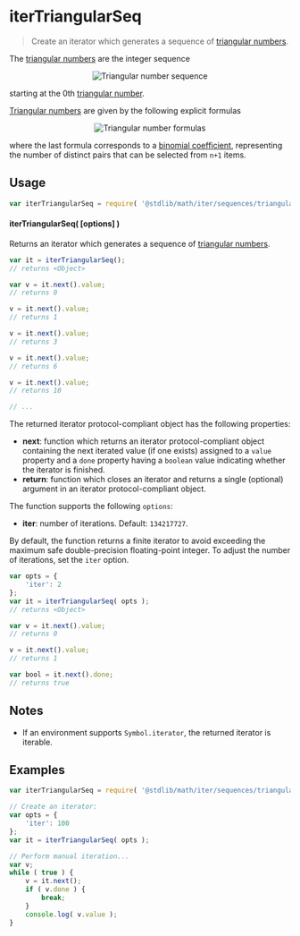 <!--

@license Apache-2.0

Copyright (c) 2020 The Stdlib Authors.

Licensed under the Apache License, Version 2.0 (the "License");
you may not use this file except in compliance with the License.
You may obtain a copy of the License at

   http://www.apache.org/licenses/LICENSE-2.0

Unless required by applicable law or agreed to in writing, software
distributed under the License is distributed on an "AS IS" BASIS,
WITHOUT WARRANTIES OR CONDITIONS OF ANY KIND, either express or implied.
See the License for the specific language governing permissions and
limitations under the License.

-->

# iterTriangularSeq

> Create an iterator which generates a sequence of [triangular numbers][oeis-a000217].

<!-- Section to include introductory text. Make sure to keep an empty line after the intro `section` element and another before the `/section` close. -->

<section class="intro">

The [triangular numbers][triangular-number] are the integer sequence

<!-- <equation class="equation" label="eq:triangular_numbers_sequence" align="center" raw="0, 1, 3, 6, 10, 15, 21, 28, 36, 45, 55, 66, \ldots" alt="Triangular number sequence"> -->

<div class="equation" align="center" data-raw-text="0, 1, 3, 6, 10, 15, 21, 28, 36, 45, 55, 66, \ldots" data-equation="eq:triangular_numbers_sequence">
    <img src="https://cdn.rawgit.com/stdlib-js/stdlib/7000a1b5cd08bb73f2dfe04976524042ab3b580d/lib/node_modules/@stdlib/math/iter/sequences/triangular/docs/img/equation_triangular_numbers_sequence.svg" alt="Triangular number sequence">
    <br>
</div>

<!-- </equation> -->

starting at the 0th [triangular number][triangular-number].

[Triangular numbers][triangular-number] are given by the following explicit formulas

<!-- <equation class="equation" label="eq:triangular_numbers" align="center" raw="T_n = \sum_{i=1}^{n} i = 1 + 2 + 3 + \ldots + n = \frac{n(n+1)}{2} = \binom{n+1}{2}" alt="Triangular number formulas"> -->

<div class="equation" align="center" data-raw-text="T_n = \sum_{i=1}^{n} i = 1 + 2 + 3 + \ldots + n = \frac{n(n+1)}{2} = \binom{n+1}{2}" data-equation="eq:triangular_numbers">
    <img src="https://cdn.rawgit.com/stdlib-js/stdlib/7000a1b5cd08bb73f2dfe04976524042ab3b580d/lib/node_modules/@stdlib/math/iter/sequences/triangular/docs/img/equation_triangular_numbers.svg" alt="Triangular number formulas">
    <br>
</div>

<!-- </equation> -->

where the last formula corresponds to a [binomial coefficient][@stdlib/math/base/special/binomcoef], representing the number of distinct pairs that can be selected from `n+1` items.

</section>

<!-- /.intro -->

<!-- Package usage documentation. -->

<section class="usage">

## Usage

```javascript
var iterTriangularSeq = require( '@stdlib/math/iter/sequences/triangular' );
```

#### iterTriangularSeq( \[options] )

Returns an iterator which generates a sequence of [triangular numbers][triangular-number].

```javascript
var it = iterTriangularSeq();
// returns <Object>

var v = it.next().value;
// returns 0

v = it.next().value;
// returns 1

v = it.next().value;
// returns 3

v = it.next().value;
// returns 6

v = it.next().value;
// returns 10

// ...
```

The returned iterator protocol-compliant object has the following properties:

-   **next**: function which returns an iterator protocol-compliant object containing the next iterated value (if one exists) assigned to a `value` property and a `done` property having a `boolean` value indicating whether the iterator is finished.
-   **return**: function which closes an iterator and returns a single (optional) argument in an iterator protocol-compliant object.

The function supports the following `options`:

-   **iter**: number of iterations. Default: `134217727`.

By default, the function returns a finite iterator to avoid exceeding the maximum safe double-precision floating-point integer. To adjust the number of iterations, set the `iter` option.

```javascript
var opts = {
    'iter': 2
};
var it = iterTriangularSeq( opts );
// returns <Object>

var v = it.next().value;
// returns 0

v = it.next().value;
// returns 1

var bool = it.next().done;
// returns true
```

</section>

<!-- /.usage -->

<!-- Package usage notes. Make sure to keep an empty line after the `section` element and another before the `/section` close. -->

<section class="notes">

## Notes

-   If an environment supports `Symbol.iterator`, the returned iterator is iterable.

</section>

<!-- /.notes -->

<!-- Package usage examples. -->

<section class="examples">

## Examples

<!-- eslint no-undef: "error" -->

```javascript
var iterTriangularSeq = require( '@stdlib/math/iter/sequences/triangular' );

// Create an iterator:
var opts = {
    'iter': 100
};
var it = iterTriangularSeq( opts );

// Perform manual iteration...
var v;
while ( true ) {
    v = it.next();
    if ( v.done ) {
        break;
    }
    console.log( v.value );
}
```

</section>

<!-- /.examples -->

<!-- Section to include cited references. If references are included, add a horizontal rule *before* the section. Make sure to keep an empty line after the `section` element and another before the `/section` close. -->

<section class="references">

</section>

<!-- /.references -->

<!-- Section for all links. Make sure to keep an empty line after the `section` element and another before the `/section` close. -->

<section class="links">

[oeis-a000217]: https://oeis.org/A000217

[triangular-number]: https://en.wikipedia.org/wiki/Triangular_number

[@stdlib/math/base/special/binomcoef]: https://github.com/stdlib-js/stdlib

</section>

<!-- /.links -->
